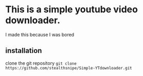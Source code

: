 # This is a simple youtube video downloader.
I made this because I was bored

## installation

clone the git repository
`git clone https://github.com/stealthsnipe/Simple-YTdownloader.git`



